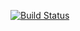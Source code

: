 [![Build Status](https://travis-ci.org/DiegoWanBorges/dscatalog-bootcamp-devsuperior.svg?branch=main)](https://travis-ci.org/DiegoWanBorges/dscatalog-bootcamp-devsuperior)
